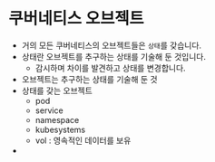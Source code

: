 # 쿠버네티스 오브젝트
- 거의 모든 쿠버네티스의 오브젝트들은 `상태`를 갖습니다.
- 상태란 오브젝트를 추구하는 상태를 기술해 둔 것입니다.
	- 감시하며 차이를 발견하고 상태를 변경합니다.
- 오브젝트는 추구하는 상태를 기술해 둔 것
- 상태를 갖는 오브젝트
	- pod
	- service
	- namespace
	- kubesystems
	- vol : 영속적인 데이터를 보유
- 